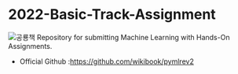 # 2022-Basic-Track-Assignment
![공룡책](https://user-images.githubusercontent.com/48724872/223235545-161bab0b-f572-46db-8019-fbf7414b828e.jpg)
Repository for submitting Machine Learning with Hands-On Assignments.

- Official Github :https://github.com/wikibook/pymlrev2
